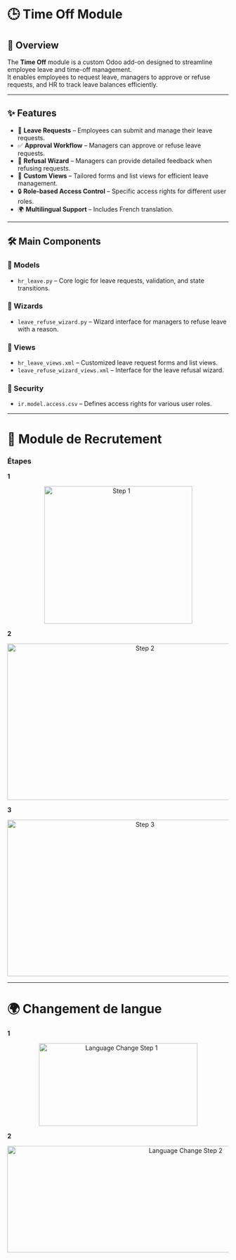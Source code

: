 # 🕒 Time Off Module

## 📌 Overview
The **Time Off** module is a custom Odoo add-on designed to streamline employee leave and time-off management.  
It enables employees to request leave, managers to approve or refuse requests, and HR to track leave balances efficiently.

---

## ✨ Features
- 📝 **Leave Requests** – Employees can submit and manage their leave requests.  
- ✅ **Approval Workflow** – Managers can approve or refuse leave requests.  
- 💬 **Refusal Wizard** – Managers can provide detailed feedback when refusing requests.  
- 📄 **Custom Views** – Tailored forms and list views for efficient leave management.  
- 🔒 **Role-based Access Control** – Specific access rights for different user roles.  
- 🌍 **Multilingual Support** – Includes French translation.  

---

## 🛠 Main Components

### 📂 Models
- `hr_leave.py` – Core logic for leave requests, validation, and state transitions.  

### 📂 Wizards
- `leave_refuse_wizard.py` – Wizard interface for managers to refuse leave with a reason.  

### 📂 Views
- `hr_leave_views.xml` – Customized leave request forms and list views.  
- `leave_refuse_wizard_views.xml` – Interface for the leave refusal wizard.  

### 📂 Security
- `ir.model.access.csv` – Defines access rights for various user roles.  

---

# 📸 Module de Recrutement

### Étapes

**1**  
<p align="center">
  <img width="337" height="312" alt="Step 1" src="https://github.com/user-attachments/assets/bbe83434-d142-46ac-a09d-e9cb205deefe" />
</p>

**2**  
<p align="center">
  <img width="611" height="355" alt="Step 2" src="https://github.com/user-attachments/assets/19dffa2b-2f03-4dc5-a506-98482550748a" />
</p>

**3**  
<p align="center">
  <img width="611" height="355" alt="Step 3" src="https://github.com/user-attachments/assets/bf63a5d5-993f-40bc-941b-a51f6afa82f0" />
</p>

---

# 🌍 Changement de langue

**1**  
<p align="center">
  <img width="361" height="188" alt="Language Change Step 1" src="https://github.com/user-attachments/assets/6d90735f-b9ff-4c94-9250-5587c0cbb4ea" />
</p>

**2**  
<p align="center">
  <img width="796" height="242" alt="Language Change Step 2" src="https://github.com/user-attachments/assets/b0e63a30-cdb6-473c-b0ea-b5bc2fed2558" />
</p>
